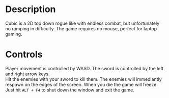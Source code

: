 # Description
Cubic is a 2D top down rogue like with endless combat, but unfortunately no ramping in difficulty. The game requires no mouse, perfect for laptop gaming.

# Controls
Player movement is controlled by WASD. The sword is controlled by the left and right arrow keys.   
Hit the enemies with your sword to kill them. The enemies will immediantly respawn on the edges of the screen.
When you die the game will freeze. Just hit `ALT + F4` to shut down the window and exit the game.
